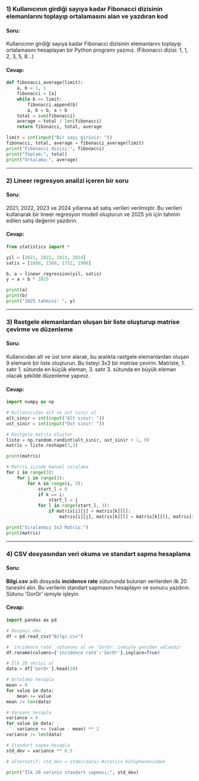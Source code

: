 ### 1) Kullanıcının girdiği sayıya kadar Fibonacci dizisinin elemanlarını toplayıp ortalamasını alan ve yazdıran kod

#### Soru:

Kullanıcının girdiği sayıya kadar Fibonacci dizisinin elemanlarını toplayıp ortalamasını hesaplayan bir Python programı yazınız. (Fibonacci dizisi: 1, 1, 2, 3, 5, 8...)

#### Cevap:

```Python
def fibonacci_average(limit):
    a, b = 1, 1
    fibonacci = [a]
    while b <= limit:
        fibonacci.append(b)
        a, b = b, a + b
    total = sum(fibonacci)
    average = total / len(fibonacci)
    return fibonacci, total, average

limit = int(input("Bir sayı giriniz: "))
fibonacci, total, average = fibonacci_average(limit)
print("Fibonacci dizisi:", fibonacci)
print("Toplam:", total)
print("Ortalama:", average)

```

___

### 2) Lineer regresyon analizi içeren bir soru

#### Soru:

2021, 2022, 2023 ve 2024 yıllarına ait satış verileri verilmiştir. Bu verileri kullanarak bir lineer regresyon modeli oluşturun ve 2025 yılı için tahmin edilen satış değerini yazdırın.

#### Cevap:

```Python
from statistics import *

yil = [2021, 2022, 2023, 2024]
satis = [1000, 1500, 1752, 1900]

b, a = linear_regression(yil, satis)
y = a + b * 2025

print(a)
print(b)
print("2025 tahmini: ", y)
```

___

### 3) Rastgele elemanlardan oluşan bir liste oluşturup matrise çevirme ve düzenleme

#### Soru:

Kullanıcıdan alt ve üst sınır alarak, bu aralıkta rastgele elemanlardan oluşan 9 elemanlı bir liste oluşturun. Bu listeyi 3x3 bir matrise çevirin. Matriste, 1. satır 1. sütunda en küçük eleman, 3. satır 3. sütunda en büyük eleman olacak şekilde düzenleme yapınız.

#### Cevap:

```Python
import numpy as np

# Kullanıcıdan alt ve üst sınır al
alt_sinir = int(input("Alt sınır: "))
ust_sinir = int(input("Üst sınır: "))

# Rastgele matris oluştur
liste = np.random.randint(alt_sinir, ust_sinir + 1, 9)
matris = liste.reshape(3,3)

print(matris)

# Matris içinde manuel sıralama
for i in range(3):
    for j in range(3):
        for k in range(i, 3):
            start_l = 0
            if k == i:
                start_l = j
            for l in range(start_l, 3):
                if matris[i][j] > matris[k][l]:
                    matris[i][j], matris[k][l] = matris[k][l], matris[i][j]

print("Sıralanmış 3x3 Matris:")
print(matris)

```

___

### 4) CSV dosyasından veri okuma ve standart sapma hesaplama

#### Soru:

**Bilgi.csv** adlı dosyada **incidence rate** sütununda bulunan verilerden ilk 20 tanesini alın. Bu verilerin standart sapmasını hesaplayın ve sonucu yazdırın. Sütunu 'GorOr' ismiyle işleyin.

#### Cevap:

```Python
import pandas as pd

# Dosyayı oku
df = pd.read_csv("Bilgi.csv")

# 'incidence rate' sütununu al ve 'GorOr' ismiyle yeniden adlandır
df.rename(columns={'incidence rate':'GorOr'},inplace=True)

# İlk 20 veriyi al
data = df['GorOr'].head(20)

# Ortalama hesapla
mean = 0
for value in data:
    mean += value
mean /= len(data)

# Varyans hesapla
variance = 0
for value in data:
    variance += (value - mean) ** 2
variance /= len(data)

# Standart sapma hesapla
std_dev = variance ** 0.5

# alternatif: std_dev = stdev(data) #statics kütüphanesinden

print("İlk 20 verinin standart sapması:", std_dev)

```
